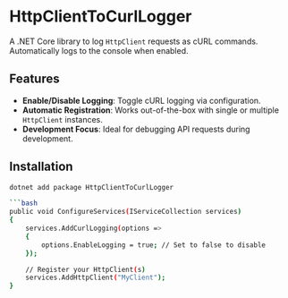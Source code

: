 # HttpClientToCurlLogger

A .NET Core library to log `HttpClient` requests as cURL commands. Automatically logs to the console when enabled.

## Features

- **Enable/Disable Logging**: Toggle cURL logging via configuration.
- **Automatic Registration**: Works out-of-the-box with single or multiple `HttpClient` instances.
- **Development Focus**: Ideal for debugging API requests during development.

## Installation

```bash
dotnet add package HttpClientToCurlLogger

```bash
public void ConfigureServices(IServiceCollection services)
{
    services.AddCurlLogging(options =>
    {
        options.EnableLogging = true; // Set to false to disable
    });

    // Register your HttpClient(s)
    services.AddHttpClient("MyClient");
}
